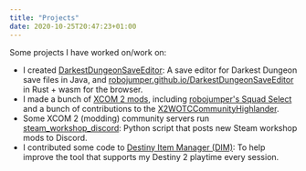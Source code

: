 ```yaml
---
title: "Projects"
date: 2020-10-25T20:47:23+01:00
---
```


Some projects I have worked on/work on:

* I created [DarkestDungeonSaveEditor](https://github.com/robojumper/DarkestDungeonSaveEditor): A save editor for Darkest Dungeon save files in Java, and [robojumper.github.io/DarkestDungeonSaveEditor](https://robojumper.github.io/DarkestDungeonSaveEditor) in Rust + wasm for the browser.
* I made a bunch of [XCOM 2 mods](https://steamcommunity.com/id/robojumper/myworkshopfiles/?p=2), including [robojumper's Squad Select](https://steamcommunity.com/sharedfiles/filedetails/?id=1122974240) and a bunch of contributions to the [X2WOTCCommunityHighlander](https://github.com/X2CommunityCore/X2WOTCCommunityHighlander).
* Some XCOM 2 (modding) community servers run [steam_workshop_discord](https://github.com/robojumper/steam_workshop_discord): Python script that posts new Steam workshop mods to Discord.
* I contributed some code to [Destiny Item Manager (DIM)](https://github.com/DestinyItemManager/DIM): To help improve the tool that supports my Destiny 2 playtime every session.

